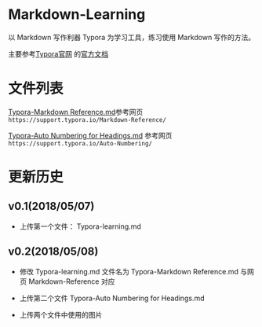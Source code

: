 # Markdown-Learning

以 Markdown 写作利器 Typora 为学习工具，练习使用 Markdown 写作的方法。

主要参考[Typora官网](https://typora.io/) 的[官方文档](https://support.typora.io/ )



# 文件列表

[Typora-Markdown Reference.md][web0]参考网页  `https://support.typora.io/Markdown-Reference/`

[Typora-Auto Numbering for Headings.md][web1] 参考网页 `https://support.typora.io/Auto-Numbering/`

[web0]:https://support.typora.io/Markdown-Reference/	"Markdown-Reference"

[web1]: https://support.typora.io/Auto-Numbering/	"Auto-Numbering"



# 更新历史

## v0.1(2018/05/07)

* 上传第一个文件： Typora-learning.md

## v0.2(2018/05/08)

* 修改 Typora-learning.md 文件名为 Typora-Markdown Reference.md 与网页 Markdown-Reference 对应

* 上传第二个文件 Typora-Auto Numbering for Headings.md

* 上传两个文件中使用的图片

  